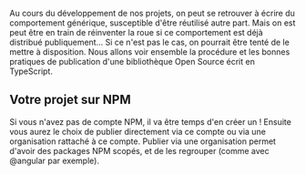 Au cours du développement de nos projets, on peut se retrouver à écrire du comportement générique, susceptible d'être réutilisé autre part. Mais on est peut être en train de réinventer la roue si ce comportement est déjà distribué publiquement... Si ce n'est pas le cas, on pourrait être tenté de le mettre à disposition.
Nous allons voir ensemble la procédure et les bonnes pratiques de publication d'une bibliothèque Open Source écrit en TypeScript.

## Votre projet sur NPM
Si vous n'avez pas de compte NPM, il va être temps d'en créer un ! Ensuite vous aurez le choix de publier directement via ce compte ou via une organisation rattaché à ce compte. Publier via une organisation permet d'avoir des packages NPM scopés, et de les regrouper (comme avec @angular par exemple).
